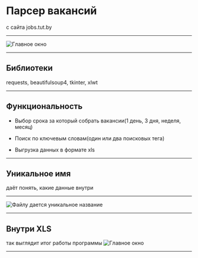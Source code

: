 # Парсер вакансий 
c сайта jobs.tut.by
***
![Главное окно](https://sun9-59.userapi.com/c206528/v206528074/24f4e/6TBa6EizkFM.jpg)
⠀
*** 
## Библиотеки
requests, beautifulsoup4, tkinter, xlwt
⠀
*** 
## Функциональность 
+ Выбор срока за который собрать вакансии(1 день, 3 дня, неделя, месяц) 

+ Поиск по ключевым словам(один или два поисковых тега)
+ Выгрузка данных в формате xls
⠀
*** 
## Уникальное имя
даёт понять, какие данные внутри
***
![Файлу дается уникальное название](https://sun9-56.userapi.com/c206628/v206628074/25b8f/ETTPGcai5F0.jpg)
***
## Внутри XLS
так выглядит итог работы программы
![Главное окно](https://sun9-62.userapi.com/c204724/v204724522/259a5/lqxCQ558e4s.jpg)
*** 
